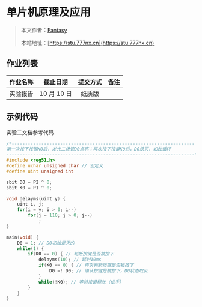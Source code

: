 # 单片机原理及应用

> 本文作者：[Fantasy](https://www.777nx.cn/personal/about/)
>
> 本站地址：[https://stu.777nx.cn](https://stu.777nx.cn)

## 作业列表

| 作业名称 |  截止日期   | 提交方式 | 备注 |
| :------: | :---------: | :------: | :--: |
| 实验报告 | 10 月 10 日 |  纸质版  |      |

## 示例代码

实验二文档参考代码

```c
/*--------------------------------------------------------------------
第一次按下按键K0后，发光二极管D0点亮；再次按下按键K0后，D0熄灭，如此循环
----------------------------------------------------------------------*/
#include <reg51.h>
#define uchar unsigned char // 宏定义
#define uint unsigned int

sbit D0 = P2 ^ 0;
sbit K0 = P1 ^ 0;

void delayms(uint y) {
	uint i, j;
	for(i = y; i > 0; i--)
		for(j = 110; j > 0; j--)
			;
}

main(void) {
	D0 = 1; // D0初始是灭的
	while(1) {
		if(K0 == 0) { // 判断按键是否被按下
			delayms(10); // 延时10ms
			if(K0 == 0) { // 再次判断按键是否被按下
				D0 =! D0; // 确认按键是被按下，D0状态取反
			}
			while(!K0); // 等待按键释放（松手）
		}
	}
}
```
